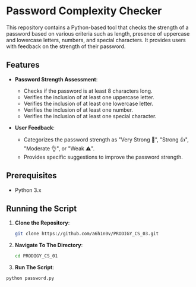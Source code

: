 # Password Complexity Checker

This repository contains a Python-based tool that checks the strength of a password based on various criteria such as length, presence of uppercase and lowercase letters, numbers, and special characters. It provides users with feedback on the strength of their password.

## Features

- **Password Strength Assessment**: 
  - Checks if the password is at least 8 characters long.
  - Verifies the inclusion of at least one uppercase letter.
  - Verifies the inclusion of at least one lowercase letter.
  - Verifies the inclusion of at least one number.
  - Verifies the inclusion of at least one special character.
  
- **User Feedback**: 
  - Categorizes the password strength as "Very Strong 💪", "Strong 👍", "Moderate 👌", or "Weak ⚠️".
  - Provides specific suggestions to improve the password strength.

## Prerequisites

- Python 3.x

## Running the Script

1. **Clone the Repository**:
   ```bash
   git clone https://github.com/a6h1n0v/PRODIGY_CS_03.git

2. **Navigate To The Directory**:
   ```bash
   cd PRODIGY_CS_01
3. **Run The Script**:
  ```bash
python password.py

   

